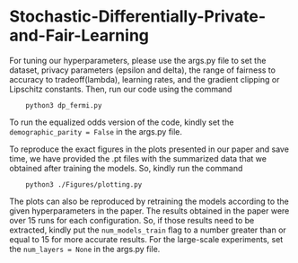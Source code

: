 # Stochastic-Differentially-Private-and-Fair-Learning

For tuning our hyperparameters, please use the args.py file to set the dataset, privacy parameters (epsilon and delta), the range of fairness to accuracy to tradeoff(lambda), learning rates, and the gradient clipping or Lipschitz constants. Then, run our code using the command
```
	python3 dp_fermi.py
```

To run the equalized odds version of the code, kindly set the ```demographic_parity = False``` in the args.py file.

To reproduce the exact figures in the plots presented in our paper and save time, we have provided the .pt files with the summarized data that we obtained after training the models. So, kindly run the command
```
	python3 ./Figures/plotting.py
```

The plots can also be reproduced by retraining the models according to the given hyperparameters in the paper. The results obtained in the paper were over 15 runs for each configuration. So, if those results need to be extracted, kindly put the ```num_models_train``` flag to a number greater than or equal to 15 for more accurate results. For the large-scale experiments, set the ```num_layers = None``` in the args.py file.

